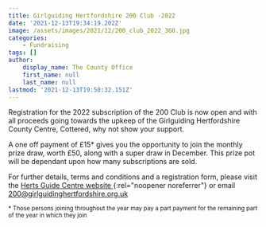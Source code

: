 ```yaml
---
title: Girlguiding Hertfordshire 200 Club -2022
date: '2021-12-13T19:34:19.202Z'
image: /assets/images/2021/12/200_club_2022_360.jpg
categories:
    - Fundraising
tags: []
author:
    display_name: The County Office
    first_name: null
    last_name: null
lastmod: '2021-12-13T19:50:32.151Z'
---
```


Registration for the 2022 subscription of the 200 Club is now open and with all proceeds going towards the upkeep of the Girlguiding Hertfordshire County Centre, Cottered, why not show your support.

A one off payment of £15* gives you the opportunity to join the monthly prize draw, worth £50, along with a super draw in December. This prize pot will be dependant upon how many subscriptions are sold.

For further details, terms and conditions and a registration form, please visit the [Herts Guide Centre website <i class="fa fa-external-link"></i>][1]{:rel="noopener noreferrer"} or email <200@girlguidinghertfordshire.org.uk>

<small id="partyear">* Those persons joining throughout the year may pay a part payment for the remaining part of the year in which they join</small>

 [1]: https://www.hertsguidecentre.co.uk/200-club.html
